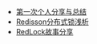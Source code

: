 - [第一次个人分享与总结](公司个人分享/第一次个人分享.md)
- [Redisson分布式锁浅析](公司个人分享/Redisson分布式锁浅析.md)
- [RedLock故事分享](公司个人分享/关于redLock的故事.md)
